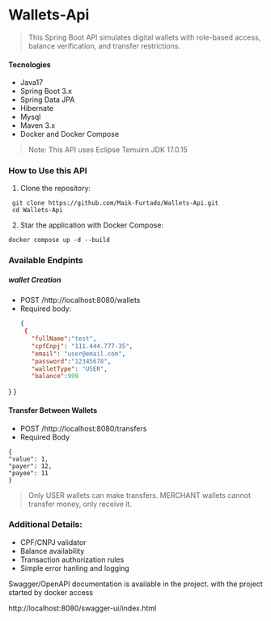 # Wallets-Api
> This Spring Boot API simulates digital wallets with role-based access, balance verification, and transfer restrictions.

#### Tecnologies ####

+ Java17
+ Spring Boot 3.x
+ Spring Data JPA
+ Hibernate
+ Mysql
+ Maven 3.x
+ Docker and Docker Compose

> Note: This API uses Eclipse Temuirn JDK 17.0.15

### How to Use this API ###

1. Clone the repository:
```
 git clone https://github.com/Maik-Furtado/Wallets-Api.git
 cd Wallets-Api
```
2. Star the application with Docker Compose:
```
docker compose up -d --build
```
### Available Endpints ### 

##### wallet Creation #####
- POST /http://localhost:8080/wallets
- Required body:
  ``` Json
  {
   {
     "fullName":"test",
     "cpfCnpj": "111.444.777-35",
     "email": "user@email.com",
     "password":"12345678",
     "walletType": "USER",
     "balance":999
 }
}

#### Transfer Between Wallets ####
- POST /http://localhost:8080/transfers
- Required Body
```
{
"value": 1,
"payer": 12, 
"payee": 11 
}
```
> Only USER wallets can make transfers. MERCHANT wallets cannot transfer money, only receive it.

### Additional Details: ###
- CPF/CNPJ validator
- Balance availability
- Transaction authorization rules
- Simple error hanling and logging

Swagger/OpenAPI documentation is available in the project.
with the project started by docker access

http://localhost:8080/swagger-ui/index.html




